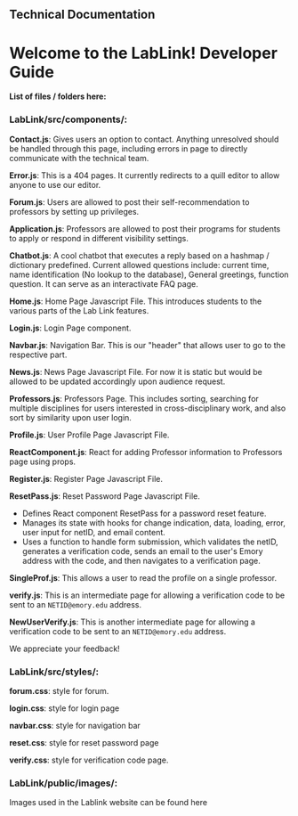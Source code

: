 
## Technical Documentation
# Welcome to the LabLink! Developer Guide

**List of files / folders here:**
### LabLink/src/components/:
**Contact.js**: Gives users an option to contact. Anything unresolved should be handled through this page, including errors in page to directly communicate with the technical team.

**Error.js**: This is a 404 pages. It currently redirects to a quill editor to allow anyone to use our editor. 

**Forum.js**: Users are allowed to post their self-recommendation to professors by setting up privileges.

**Application.js**: Professors are allowed to post their programs for students to apply or respond in different visibility settings.

**Chatbot.js**: A cool chatbot that executes a reply based on a hashmap / dictionary predefined. Current allowed questions include: current time, name identification (No lookup to the database), General greetings, function question. It can serve as an interactivate FAQ page.

**Home.js**: Home Page Javascript File. This introduces students to the various parts of the Lab Link features.

**Login.js**: Login Page component.

**Navbar.js**: Navigation Bar. This is our "header" that allows user to go to the respective part. 

**News.js**: News Page Javascript File. For now it is static but would be allowed to be updated accordingly upon audience request.

**Professors.js**: Professors Page. This includes sorting, searching for multiple disciplines for users interested in cross-disciplinary work, and also sort by similarity upon user login.

**Profile.js**: User Profile Page Javascript File.

**ReactComponent.js**: React for adding Professor information to Professors page using props.

**Register.js**: Register Page Javascript File.

**ResetPass.js**: Reset Password Page Javascript File.
- Defines React component ResetPass for a password reset feature.
- Manages its state with hooks for change indication, data, loading, error, user input for netID, and email content.
- Uses a function to handle form submission, which validates the netID, generates a verification code, sends an email to the user's Emory address with the code, and then navigates to a verification page.

**SingleProf.js**: This allows a user to read the profile on a single professor. 

**verify.js**: This is an intermediate page for allowing a verification code to be sent to an `NETID@emory.edu` address.

**NewUserVerify.js**: This is another intermediate page for allowing a verification code to be sent to an `NETID@emory.edu` address.


We appreciate your feedback!

### LabLink/src/styles/:

**forum.css**: style for forum.

**login.css**: style for login page

**navbar.css**: style for navigation bar

**reset.css**: style for reset password page

**verify.css**: style for verification code page.

### LabLink/public/images/:
Images used in the Lablink website can be found here

